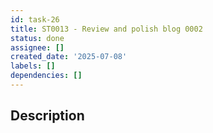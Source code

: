 ```yaml
---
id: task-26
title: ST0013 - Review and polish blog 0002
status: done
assignee: []
created_date: '2025-07-08'
labels: []
dependencies: []
---
```


## Description
